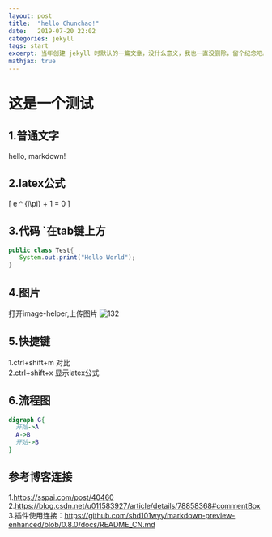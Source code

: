 ```yaml
---
layout: post
title:  "hello Chunchao!"
date:   2019-07-20 22:02
categories: jekyll
tags: start
excerpt: 当年创建 jekyll 时默认的一篇文章，没什么意义，我也一直没删除，留个纪念吧。
mathjax: true
---
```


# 这是一个测试

## 1.普通文字
hello, markdown!


## 2.latex公式
\[
e ^ {i\pi} + 1 = 0
\]


## 3.代码  `在tab键上方

```java
public class Test{
   System.out.print("Hello World");
}
```


## 4.图片
打开image-helper,上传图片
![132](https://i.loli.net/2019/07/20/5d331d8670bb142618.png)


## 5.快捷键
1.ctrl+shift+m 对比\
2.ctrl+shift+x 显示latex公式


## 6.流程图
```dot
digraph G{
  开始->A
  A->B
  开始->B
}
```

## 参考博客连接
1.https://sspai.com/post/40460
2.https://blog.csdn.net/u011583927/article/details/78858368#commentBox
3.插件使用连接：https://github.com/shd101wyy/markdown-preview-enhanced/blob/0.8.0/docs/README_CN.md
